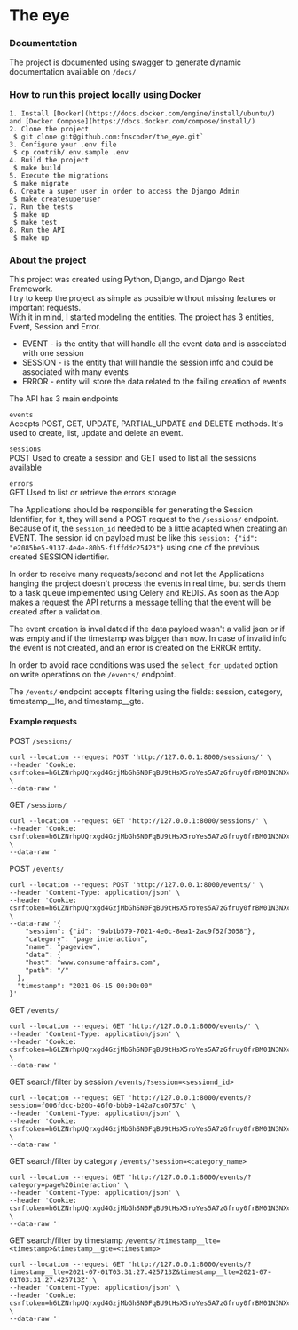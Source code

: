 # The eye

### Documentation
The project is documented using swagger to generate dynamic documentation available on `/docs/`

### How to run this project locally using Docker

```
1. Install [Docker](https://docs.docker.com/engine/install/ubuntu/) and [Docker Compose](https://docs.docker.com/compose/install/)
2. Clone the project
 $ git clone git@github.com:fnscoder/the_eye.git`
3. Configure your .env file
 $ cp contrib/.env.sample .env
4. Build the project
 $ make build
5. Execute the migrations
 $ make migrate
6. Create a super user in order to access the Django Admin
 $ make createsuperuser
7. Run the tests
 $ make up
 $ make test
8. Run the API
 $ make up
```

### About the project
This project was created using Python, Django, and Django Rest Framework. <br>
I try to keep the project as simple as possible without missing features or important requests.<br>
With it in mind, I started modeling the entities. The project has 3 entities, Event, Session and Error.<br>
* EVENT - is the entity that will handle all the event data and is associated with one session
* SESSION - is the entity that will handle the session info and could be associated with many events
* ERROR - entity will store the data related to the failing creation of events

The API has 3 main endpoints<br>

`events`<br> 
Accepts POST, GET, UPDATE, PARTIAL_UPDATE and DELETE methods. It's used to create, list, update and delete an event. <br>

`sessions` <br>
POST Used to create a session and GET used to list all the sessions available<br>

`errors` <br>
GET Used to list or retrieve the errors storage

The Applications should be responsible for generating the Session Identifier, for it, they will send a POST 
request to the `/sessions/` endpoint. Because of it, the `session_id` needed to be a little adapted when creating an 
EVENT. The session id on payload must be like this `session: {"id": "e2085be5-9137-4e4e-80b5-f1ffddc25423"}` using one 
of the previous created SESSION identifier. 

In order to receive many requests/second and not let the Applications hanging the project doesn't process the events in 
real time, but sends them to a task queue implemented using Celery and REDIS. As soon as the App makes a request the 
API returns a message telling that the event will be created after a validation. 

The event creation is invalidated if the data payload wasn't a valid json or if was empty and if the timestamp was 
bigger than now. In case of invalid info the event is not created, and an error is created on the ERROR entity.

In order to avoid race conditions was used the `select_for_updated` option on write operations on the `/events/` endpoint.

The `/events/` endpoint accepts filtering using the fields: session, category, timestamp__lte, and timestamp__gte.

#### Example requests
POST `/sessions/`
```
curl --location --request POST 'http://127.0.0.1:8000/sessions/' \
--header 'Cookie: csrftoken=h6LZNrhpUQrxgd4GzjMbGhSN0FqBU9tHsX5roYes5A7zGfruy0frBM01N3NXctry' \
--data-raw ''
```
GET `/sessions/`
```
curl --location --request GET 'http://127.0.0.1:8000/sessions/' \
--header 'Cookie: csrftoken=h6LZNrhpUQrxgd4GzjMbGhSN0FqBU9tHsX5roYes5A7zGfruy0frBM01N3NXctry' \
--data-raw ''
```
POST `/events/`
```
curl --location --request POST 'http://127.0.0.1:8000/events/' \
--header 'Content-Type: application/json' \
--header 'Cookie: csrftoken=h6LZNrhpUQrxgd4GzjMbGhSN0FqBU9tHsX5roYes5A7zGfruy0frBM01N3NXctry' \
--data-raw '{
    "session": {"id": "9ab1b579-7021-4e0c-8ea1-2ac9f52f3058"},
    "category": "page interaction",
    "name": "pageview",
    "data": {
    "host": "www.consumeraffairs.com",
    "path": "/"
  },
  "timestamp": "2021-06-15 00:00:00"
}'
```
GET `/events/`
```
curl --location --request GET 'http://127.0.0.1:8000/events/' \
--header 'Content-Type: application/json' \
--header 'Cookie: csrftoken=h6LZNrhpUQrxgd4GzjMbGhSN0FqBU9tHsX5roYes5A7zGfruy0frBM01N3NXctry' \
--data-raw ''
```
GET search/filter by session `/events/?session=<sessiond_id>`
```
curl --location --request GET 'http://127.0.0.1:8000/events/?session=f006fdcc-b20b-46f0-bbb9-142a7ca0757c' \
--header 'Content-Type: application/json' \
--header 'Cookie: csrftoken=h6LZNrhpUQrxgd4GzjMbGhSN0FqBU9tHsX5roYes5A7zGfruy0frBM01N3NXctry' \
--data-raw ''
```
GET search/filter by category `/events/?session=<category_name>`
```
curl --location --request GET 'http://127.0.0.1:8000/events/?category=page%20interaction' \
--header 'Content-Type: application/json' \
--header 'Cookie: csrftoken=h6LZNrhpUQrxgd4GzjMbGhSN0FqBU9tHsX5roYes5A7zGfruy0frBM01N3NXctry' \
--data-raw ''
```
GET search/filter by timestamp `/events/?timestamp__lte=<timestamp>&timestamp__gte=<timestamp>`
```
curl --location --request GET 'http://127.0.0.1:8000/events/?timestamp__lte=2021-07-01T03:31:27.425713Z&timestamp__lte=2021-07-01T03:31:27.425713Z' \
--header 'Content-Type: application/json' \
--header 'Cookie: csrftoken=h6LZNrhpUQrxgd4GzjMbGhSN0FqBU9tHsX5roYes5A7zGfruy0frBM01N3NXctry' \
--data-raw ''
```
